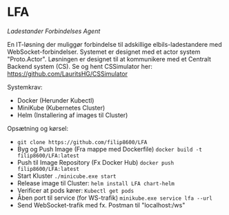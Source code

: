 # LFA
*Ladestander Forbindelses Agent*

En IT-løsning der muliggør forbindelse til adskillige elbils-ladestandere med WebSocket-forbindelser. Systemet er designet med et actor system "Proto.Actor". Løsningen er designet til at kommunikere med et Centralt Backend system (CS).
Se og hent CSSimulator her: https://github.com/LauritsHG/CSSimulator



Systemkrav:
- Docker (Herunder Kubectl)
- MiniKube (Kubernetes Cluster)
- Helm (Installering af images til Cluster)

Opsætning og kørsel:
- ```git clone https://github.com/filip8600/LFA```
- Byg og Push Image (Fra mappe med Dockerfile) ```docker build -t filip8600/LFA:latest```
- Push til Image Repository (Fx Docker Hub) ```docker push filip8600/LFA:latest```
- Start Kluster ```./minicube.exe start```
- Release image til Cluster: ```helm install LFA chart-helm```
- Verificer at pods kører: ```Kubectl get pods```
- Åben port til service (for WS-trafik) ```minikube.exe service lfa --url```
- Send WebSocket-trafik med fx. Postman til "localhost:<port>/ws"

